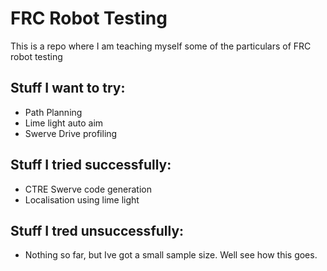 # FRC Robot Testing

This is a repo where I am teaching myself some of the particulars of FRC robot testing

## Stuff I want to try:
- Path Planning
- Lime light auto aim
- Swerve Drive profiling

## Stuff I tried successfully:
- CTRE Swerve code generation
- Localisation using lime light

## Stuff I tred unsuccessfully:
- Nothing so far, but Ive got a small sample size. Well see how this goes.